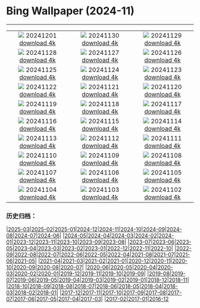 # Bing Wallpaper (2024-11)
**************
| | | |
| :----: | :----: | :----: |
| ![](https://www.bing.com/th?id=OHR.MercatiDiNataleBolzano_IT-IT2256905385_1920x1080.jpg) 20241201 [download 4k](https://www.bing.com/th?id=OHR.MercatiDiNataleBolzano_IT-IT2256905385_UHD.jpg) | ![](https://www.bing.com/th?id=OHR.KilchurnAutumn_IT-IT2035726634_1920x1080.jpg) 20241130 [download 4k](https://www.bing.com/th?id=OHR.KilchurnAutumn_IT-IT2035726634_UHD.jpg) | ![](https://www.bing.com/th?id=OHR.MtStMichel_IT-IT5961115578_1920x1080.jpg) 20241129 [download 4k](https://www.bing.com/th?id=OHR.MtStMichel_IT-IT5961115578_UHD.jpg) |
| ![](https://www.bing.com/th?id=OHR.AssiniboineTS_IT-IT8882599718_1920x1080.jpg) 20241128 [download 4k](https://www.bing.com/th?id=OHR.AssiniboineTS_IT-IT8882599718_UHD.jpg) | ![](https://www.bing.com/th?id=OHR.SemoisRiver_IT-IT8667394728_1920x1080.jpg) 20241127 [download 4k](https://www.bing.com/th?id=OHR.SemoisRiver_IT-IT8667394728_UHD.jpg) | ![](https://www.bing.com/th?id=OHR.TrulliGrove_IT-IT8430253171_1920x1080.jpg) 20241126 [download 4k](https://www.bing.com/th?id=OHR.TrulliGrove_IT-IT8430253171_UHD.jpg) |
| ![](https://www.bing.com/th?id=OHR.CowsInAlpineValley_IT-IT8150386866_1920x1080.jpg) 20241125 [download 4k](https://www.bing.com/th?id=OHR.CowsInAlpineValley_IT-IT8150386866_UHD.jpg) | ![](https://www.bing.com/th?id=OHR.SonomaCoast_IT-IT7979490899_1920x1080.jpg) 20241124 [download 4k](https://www.bing.com/th?id=OHR.SonomaCoast_IT-IT7979490899_UHD.jpg) | ![](https://www.bing.com/th?id=OHR.FibonacciAloe_IT-IT7618166733_1920x1080.jpg) 20241123 [download 4k](https://www.bing.com/th?id=OHR.FibonacciAloe_IT-IT7618166733_UHD.jpg) |
| ![](https://www.bing.com/th?id=OHR.ZafraCastle_IT-IT7473974060_1920x1080.jpg) 20241122 [download 4k](https://www.bing.com/th?id=OHR.ZafraCastle_IT-IT7473974060_UHD.jpg) | ![](https://www.bing.com/th?id=OHR.NationalTreeDay_IT-IT7236455581_1920x1080.jpg) 20241121 [download 4k](https://www.bing.com/th?id=OHR.NationalTreeDay_IT-IT7236455581_UHD.jpg) | ![](https://www.bing.com/th?id=OHR.BeyondSaype_IT-IT7130879307_1920x1080.jpg) 20241120 [download 4k](https://www.bing.com/th?id=OHR.BeyondSaype_IT-IT7130879307_UHD.jpg) |
| ![](https://www.bing.com/th?id=OHR.TasmansArch_IT-IT6908661148_1920x1080.jpg) 20241119 [download 4k](https://www.bing.com/th?id=OHR.TasmansArch_IT-IT6908661148_UHD.jpg) | ![](https://www.bing.com/th?id=OHR.PorthcawlLighthouse_IT-IT6522253839_1920x1080.jpg) 20241118 [download 4k](https://www.bing.com/th?id=OHR.PorthcawlLighthouse_IT-IT6522253839_UHD.jpg) | ![](https://www.bing.com/th?id=OHR.RedStag_IT-IT8661593020_1920x1080.jpg) 20241117 [download 4k](https://www.bing.com/th?id=OHR.RedStag_IT-IT8661593020_UHD.jpg) |
| ![](https://www.bing.com/th?id=OHR.FrieslandNetherlands_IT-IT6096912016_1920x1080.jpg) 20241116 [download 4k](https://www.bing.com/th?id=OHR.FrieslandNetherlands_IT-IT6096912016_UHD.jpg) | ![](https://www.bing.com/th?id=OHR.YiPengLanterns_IT-IT3348534532_1920x1080.jpg) 20241115 [download 4k](https://www.bing.com/th?id=OHR.YiPengLanterns_IT-IT3348534532_UHD.jpg) | ![](https://www.bing.com/th?id=OHR.ManarolaItaly_IT-IT6200614457_1920x1080.jpg) 20241114 [download 4k](https://www.bing.com/th?id=OHR.ManarolaItaly_IT-IT6200614457_UHD.jpg) |
| ![](https://www.bing.com/th?id=OHR.KelpForest_IT-IT5815466592_1920x1080.jpg) 20241113 [download 4k](https://www.bing.com/th?id=OHR.KelpForest_IT-IT5815466592_UHD.jpg) | ![](https://www.bing.com/th?id=OHR.CoveArch_IT-IT5409061813_1920x1080.jpg) 20241112 [download 4k](https://www.bing.com/th?id=OHR.CoveArch_IT-IT5409061813_UHD.jpg) | ![](https://www.bing.com/th?id=OHR.Banff24_IT-IT4414822450_1920x1080.jpg) 20241111 [download 4k](https://www.bing.com/th?id=OHR.Banff24_IT-IT4414822450_UHD.jpg) |
| ![](https://www.bing.com/th?id=OHR.YucatanFlamingos_IT-IT6590871746_1920x1080.jpg) 20241110 [download 4k](https://www.bing.com/th?id=OHR.YucatanFlamingos_IT-IT6590871746_UHD.jpg) | ![](https://www.bing.com/th?id=OHR.MoroccoMilkyWay_IT-IT3578962903_1920x1080.jpg) 20241109 [download 4k](https://www.bing.com/th?id=OHR.MoroccoMilkyWay_IT-IT3578962903_UHD.jpg) | ![](https://www.bing.com/th?id=OHR.TrentinoAltoBolzanoMerano_IT-IT4259043530_1920x1080.jpg) 20241108 [download 4k](https://www.bing.com/th?id=OHR.TrentinoAltoBolzanoMerano_IT-IT4259043530_UHD.jpg) |
| ![](https://www.bing.com/th?id=OHR.CanadaWolves_IT-IT3917855917_1920x1080.jpg) 20241107 [download 4k](https://www.bing.com/th?id=OHR.CanadaWolves_IT-IT3917855917_UHD.jpg) | ![](https://www.bing.com/th?id=OHR.ShiShiBeach_IT-IT3649802386_1920x1080.jpg) 20241106 [download 4k](https://www.bing.com/th?id=OHR.ShiShiBeach_IT-IT3649802386_UHD.jpg) | ![](https://www.bing.com/th?id=OHR.LencoisMaranhao_IT-IT2693599851_1920x1080.jpg) 20241105 [download 4k](https://www.bing.com/th?id=OHR.LencoisMaranhao_IT-IT2693599851_UHD.jpg) |
| ![](https://www.bing.com/th?id=OHR.NationalUnityDayIT_IT-IT9698106067_1920x1080.jpg) 20241104 [download 4k](https://www.bing.com/th?id=OHR.NationalUnityDayIT_IT-IT9698106067_UHD.jpg) | ![](https://www.bing.com/th?id=OHR.YucatanBiosphere_IT-IT6604296714_1920x1080.jpg) 20241103 [download 4k](https://www.bing.com/th?id=OHR.YucatanBiosphere_IT-IT6604296714_UHD.jpg) | ![](https://www.bing.com/th?id=OHR.BisonYellowstone_IT-IT5583560788_1920x1080.jpg) 20241102 [download 4k](https://www.bing.com/th?id=OHR.BisonYellowstone_IT-IT5583560788_UHD.jpg) |

### 历史归档：

|[2025-03](/2025-03/2025-03.md)|[2025-02](/2025-02/2025-02.md)|[2025-01](/2025-01/2025-01.md)|[2024-12](/2024-12/2024-12.md)|[2024-11](/2024-11/2024-11.md)|[2024-10](/2024-10/2024-10.md)|[2024-09](/2024-09/2024-09.md)|[2024-08](/2024-08/2024-08.md)|[2024-07](/2024-07/2024-07.md)|[2024-06](/2024-06/2024-06.md)|
|[2024-05](/2024-05/2024-05.md)|[2024-04](/2024-04/2024-04.md)|[2024-03](/2024-03/2024-03.md)|[2024-02](/2024-02/2024-02.md)|[2024-01](/2024-01/2024-01.md)|[2023-12](/2023-12/2023-12.md)|[2023-11](/2023-11/2023-11.md)|[2023-10](/2023-10/2023-10.md)|[2023-09](/2023-09/2023-09.md)|[2023-08](/2023-08/2023-08.md)|
|[2023-07](/2023-07/2023-07.md)|[2023-06](/2023-06/2023-06.md)|[2023-05](/2023-05/2023-05.md)|[2023-04](/2023-04/2023-04.md)|[2023-03](/2023-03/2023-03.md)|[2023-02](/2023-02/2023-02.md)|[2023-01](/2023-01/2023-01.md)|[2022-12](/2022-12/2022-12.md)|[2022-11](/2022-11/2022-11.md)|[2022-10](/2022-10/2022-10.md)|
|[2022-09](/2022-09/2022-09.md)|[2022-08](/2022-08/2022-08.md)|[2022-07](/2022-07/2022-07.md)|[2022-06](/2022-06/2022-06.md)|[2022-05](/2022-05/2022-05.md)|[2022-04](/2022-04/2022-04.md)|[2021-08](/2021-08/2021-08.md)|[2021-07](/2021-07/2021-07.md)|[2021-06](/2021-06/2021-06.md)|[2021-05](/2021-05/2021-05.md)|
|[2021-04](/2021-04/2021-04.md)|[2021-03](/2021-03/2021-03.md)|[2021-02](/2021-02/2021-02.md)|[2021-01](/2021-01/2021-01.md)|[2020-12](/2020-12/2020-12.md)|[2020-11](/2020-11/2020-11.md)|[2020-10](/2020-10/2020-10.md)|[2020-09](/2020-09/2020-09.md)|[2020-08](/2020-08/2020-08.md)|[2020-07](/2020-07/2020-07.md)|
|[2020-06](/2020-06/2020-06.md)|[2020-05](/2020-05/2020-05.md)|[2020-04](/2020-04/2020-04.md)|[2020-03](/2020-03/2020-03.md)|[2020-02](/2020-02/2020-02.md)|[2020-01](/2020-01/2020-01.md)|[2019-12](/2019-12/2019-12.md)|[2019-11](/2019-11/2019-11.md)|[2019-10](/2019-10/2019-10.md)|[2019-09](/2019-09/2019-09.md)|
|[2019-08](/2019-08/2019-08.md)|[2019-07](/2019-07/2019-07.md)|[2019-06](/2019-06/2019-06.md)|[2019-05](/2019-05/2019-05.md)|[2019-04](/2019-04/2019-04.md)|[2019-03](/2019-03/2019-03.md)|[2019-02](/2019-02/2019-02.md)|[2019-01](/2019-01/2019-01.md)|[2018-12](/2018-12/2018-12.md)|[2018-11](/2018-11/2018-11.md)|
|[2018-10](/2018-10/2018-10.md)|[2018-09](/2018-09/2018-09.md)|[2018-08](/2018-08/2018-08.md)|[2018-07](/2018-07/2018-07.md)|[2018-06](/2018-06/2018-06.md)|[2018-05](/2018-05/2018-05.md)|[2018-04](/2018-04/2018-04.md)|[2018-03](/2018-03/2018-03.md)|[2018-02](/2018-02/2018-02.md)|[2018-01](/2018-01/2018-01.md)|
|[2017-12](/2017-12/2017-12.md)|[2017-11](/2017-11/2017-11.md)|[2017-10](/2017-10/2017-10.md)|[2017-09](/2017-09/2017-09.md)|[2017-08](/2017-08/2017-08.md)|[2017-07](/2017-07/2017-07.md)|[2017-06](/2017-06/2017-06.md)|[2017-05](/2017-05/2017-05.md)|[2017-04](/2017-04/2017-04.md)|[2017-03](/2017-03/2017-03.md)|
|[2017-02](/2017-02/2017-02.md)|[2017-01](/2017-01/2017-01.md)|[2016-12](/2016-12/2016-12.md)